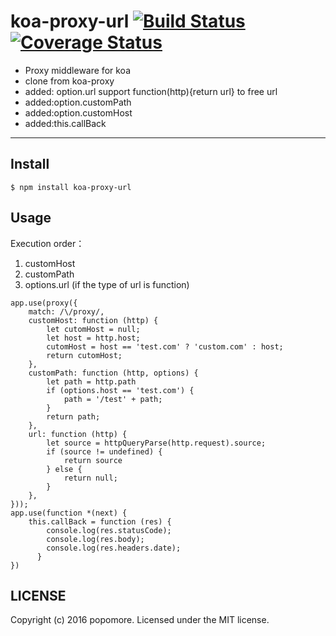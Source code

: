# koa-proxy-url [![Build Status](https://travis-ci.org/popomore/koa-proxy.png?branch=master)](https://travis-ci.org/popomore/koa-proxy) [![Coverage Status](https://coveralls.io/repos/popomore/koa-proxy/badge.png?branch=master)](https://coveralls.io/r/popomore/koa-proxy?branch=master) 



* Proxy middleware for koa
* clone from koa-proxy 
* added: option.url support function(http){return url} to free url 
* added:option.customPath
* added:option.customHost
* added:this.callBack


---

## Install

```
$ npm install koa-proxy-url
```

## Usage

Execution order：

1. customHost
2. customPath
3. options.url (if the type of url is function) 


```
app.use(proxy({
    match: /\/proxy/,
    customHost: function (http) {
        let cutomHost = null;
        let host = http.host;
        cutomHost = host == 'test.com' ? 'custom.com' : host;
        return cutomHost;
    },
    customPath: function (http, options) {
        let path = http.path
        if (options.host == 'test.com') {
            path = '/test' + path;
        }
        return path;
    },
    url: function (http) {
        let source = httpQueryParse(http.request).source;
        if (source != undefined) {
            return source
        } else {
            return null;
        }
    },
}));
app.use(function *(next) {
    this.callBack = function (res) {
        console.log(res.statusCode);
        console.log(res.body);
        console.log(res.headers.date);
      }
})
```


## LICENSE

Copyright (c) 2016 popomore. Licensed under the MIT license.